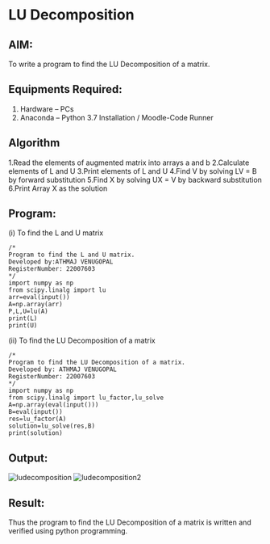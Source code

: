 # LU Decomposition 

## AIM:
To write a program to find the LU Decomposition of a matrix.

## Equipments Required:
1. Hardware – PCs
2. Anaconda – Python 3.7 Installation / Moodle-Code Runner

## Algorithm
1.Read the elements of augmented matrix into arrays a and b 
2.Calculate elements of L and U 
3.Print elements of L and U 
4.Find V by solving LV = B by forward substitution
5.Find X by solving UX = V by backward substitution
6.Print Array X as the solution

## Program:
(i) To find the L and U matrix
```
/*
Program to find the L and U matrix.
Developed by:ATHMAJ VENUGOPAL 
RegisterNumber: 22007603
*/
import numpy as np  
from scipy.linalg import lu
arr=eval(input())
A=np.array(arr)
P,L,U=lu(A)
print(L)
print(U)

```
(ii) To find the LU Decomposition of a matrix
```
/*
Program to find the LU Decomposition of a matrix.
Developed by: ATHMAJ VENUGOPAL
RegisterNumber: 22007603
*/
import numpy as np
from scipy.linalg import lu_factor,lu_solve
A=np.array(eval(input()))
B=eval(input())
res=lu_factor(A)
solution=lu_solve(res,B)
print(solution)

```

## Output:
![ludecomposition](https://user-images.githubusercontent.com/118753139/214545228-82bf0cc2-e166-48d9-a3bf-a43fc213ef7f.png)
![ludecomposition2](https://user-images.githubusercontent.com/118753139/214545320-b57e717f-3e46-48a3-a5dc-d3c836769e3c.png)



## Result:
Thus the program to find the LU Decomposition of a matrix is written and verified using python programming.

